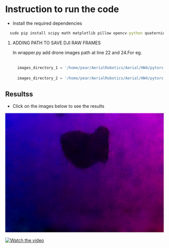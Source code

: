 # Instruction to run the code

* Install the required dependencies
```cmd
  sudo pip install scipy math matplotlib pillow opencv-python quaternions
```

1. ADDING PATH TO SAVE DJI RAW FRAMES 
    
    In wrapper.py add drone images path at line 22 and 24.For eg.
    ```python
    
      images_directory_1 = '/home/pear/AerialRobotics/Aerial/HW4/pytorch-spynet/images/frames_raw_images'

      images_directory_2 = '/home/pear/AerialRobotics/Aerial/HW4/pytorch-spynet/images/frames_opticalflow'
    ```

## Resultss


* Click on the images below to see the results

[![Watch the video](https://github.com/anki-mittal/Navigation-through-unknownshape-window/blob/master/Code/Drone%20Output/frames_opticalflow/flow3.png?raw=true)](https://drive.google.com/file/d/1WWX_RMkumzMs1UJkrsq5F6354gpMbymZ/view?usp=drive_link)

[![Watch the video](https://rbe549.github.io/assets/2023/rbe595/p4/RealGap.jpg)](https://www.youtube.com/watch?v=n9dtgLKIwOo)
